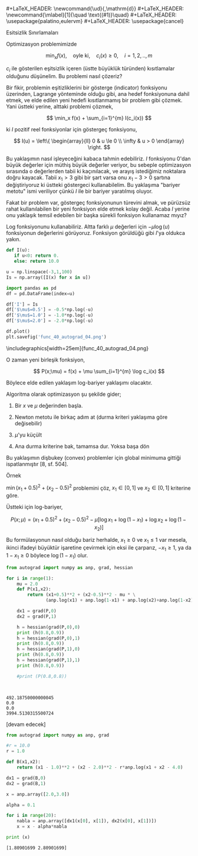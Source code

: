 #+LaTeX_HEADER: \newcommand{\ud}{\,\mathrm{d}}
#+LaTeX_HEADER: \newcommand{\mlabel}[1]{\quad \text{(#1)}\quad}
#+LaTeX_HEADER: \usepackage{palatino,eulervm}
#+LaTeX_HEADER: \usepackage{cancel}

Esitsizlik Sınırlamaları 

Optimizasyon problemimizde 

$$
\min_x f(x), 
\quad 
\textrm{oyle ki}, 
\quad 
c_i(x) \ge 0, 
\quad i=1,2,..,m
$$

$c_i$ ile gösterilen eşitsizlik içeren (üstte büyüklük türünden)
kısıtlamalar olduğunu düşünelim. Bu problemi nasıl çözeriz?

Bir fikir, problemin eşitizliklerini bir gösterge (indicator)
fonksiyonu üzerinden, Lagrange yönteminde olduğu gibi, ana hedef
fonksiyonuna dahil etmek, ve elde edilen yeni hedefi kısıtlanmamış bir
problem gibi çözmek. Yani üstteki yerine, alttaki problemi çözmek,

$$
\min_x f(x) + \sum_{i=1}^{m} I(c_i(x))
$$

ki $I$ pozitif reel fonksiyonlar için göstergeç fonksiyonu,

$$
I(u) = 
\left\{ \begin{array}{ll}
0 & u \le 0 \\
\infty & u > 0
\end{array} \right.
$$

Bu yaklaşımın nasıl işleyeceğini kabaca tahmin edebiliriz. $I$
fonksiyonu 0'dan büyük değerler için müthiş büyük değerler veriyor, bu
sebeple optimizasyon sırasında o değerlerden tabii ki kaçınılacak, ve
arayış istediğimiz noktalara doğru kayacak. Tabii $x_1 > 3$ gibi bir
şart varsa onu $x_1 - 3 > 0$ şartına değiştiriyoruz ki üstteki
göstergeci kullanabilelim. Bu yaklaşıma "bariyer metotu" ismi
veriliyor çünkü $I$ ile bir bariyer yaratılmış oluyor.

Fakat bir problem var, göstergeç fonksiyonunun türevini almak, ve
pürüzsüz rahat kullanılabilen bir yeni fonksiyon elde etmek kolay
değil. Acaba $I$ yerine onu yaklaşık temsil edebilen bir başka sürekli
fonksiyon kullanamaz mıyız?

Log fonksiyonunu kullanabiliriz. Altta farklı $\mu$ değerleri için
$-\mu \log(u)$ fonksiyonun değerlerini görüyoruz. Fonksiyon görüldüğü
gibi $I$'ya oldukca yakın.

```python
def I(u): 
   if u<0: return 0.
   else: return 10.0

u = np.linspace(-3,1,100)
Is = np.array([I(x) for x in u])

import pandas as pd
df = pd.DataFrame(index=u)

df['I'] = Is
df['$\mu$=0.5'] = -0.5*np.log(-u)
df['$\mu$=1.0'] = -1.0*np.log(-u)
df['$\mu$=2.0'] = -2.0*np.log(-u)

df.plot()
plt.savefig('func_40_autograd_04.png')
```

\includegraphics[width=25em]{func_40_autograd_04.png}

O zaman yeni birleşik fonksiyon,

$$
P(x;\mu) = f(x) + \mu \sum_{i=1}^{m} \log c_i(x) 
$$

Böylece elde edilen yaklaşım log-bariyer yaklaşımı olacaktır. 

Algoritma olarak optimizasyon şu şekilde gider;

1) Bir $x$ ve $\mu$ değerinden başla.

2) Newton metotu ile birkaç adım at (durma kriteri yaklaşıma göre değisebilir)

3) $\mu$'yu küçült

4) Ana durma kriterine bak, tamamsa dur. Yoksa başa dön

Bu yaklaşımın dişbukey (convex) problemler için global minimuma
gittiği ispatlanmıştır [8, sf. 504].

Örnek

$\min (x_1 + 0.5)^2 + (x_2 - 0.5)^2$ problemini çöz, $x_1 \in [0,1]$ ve $x_2 \in
[0,1]$ kriterine göre.

Üstteki için log-bariyer,

$$
P(x;\mu) = (x_1 + 0.5)^2 + (x_2-0.5)^2 -
\mu 
\big[
\log x_1 + \log (1-x_1) + \log x_2 + \log (1-x_2)
\big]
$$

Bu formülasyonun nasıl olduğu bariz herhalde, $x_1 \ge 0$ ve $x_1 \le
1$ var mesela,
ikinci ifadeyi büyüktür işaretine çevirmek için eksi ile
çarparız, $-x_1 \ge 1$, ya da  $1-x_1 \ge 0$ böylece $\log(1-x_1)$  olur. 


```python
from autograd import numpy as anp, grad, hessian

for i in range(1):
    mu = 2.0
    def P(x1,x2):
        return (x1+0.5)**2 + (x2-0.5)**2 - mu * \
               (anp.log(x1) + anp.log(1-x1) + anp.log(x2)+anp.log(1-x2))

    dx1 = grad(P,0)
    dx2 = grad(P,1)

    h = hessian(grad(P,0),0)
    print (h(0.8,0.9))
    h = hessian(grad(P,0),1)
    print (h(0.8,0.9))
    h = hessian(grad(P,1),0)
    print (h(0.8,0.9))
    h = hessian(grad(P,1),1)
    print (h(0.8,0.9))

    #print (P(0.8,0.8))

    


```

```text
492.18750000000045
0.0
0.0
3994.5130315500724
```














[devam edecek]



























```python
from autograd import numpy as anp, grad

#r = 10.0
r = 1.0

def B(x1,x2):
    return (x1 - 1.0)**2 + (x2 - 2.0)**2 - r*anp.log(x1 + x2 - 4.0)

dx1 = grad(B,0)
dx2 = grad(B,1)

x = anp.array([2.0,3.0])

alpha = 0.1

for i in range(20):   
    nabla = anp.array([dx1(x[0], x[1]), dx2(x[0], x[1])])
    x = x - alpha*nabla

print (x)
```

```text
[1.80901699 2.80901699]
```





















